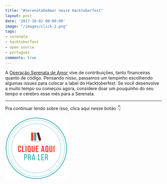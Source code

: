 ```yaml
---
title: "#SerenataDeAmor nesse Hacktoberfest"
layout: post
date: '2017-10-02 00:00:00'
image: "/images/click-2.png"
tags:
- serenata
- hacktoberfest
- open source
- português
comments: true
---
```


A [Operação Serenata de Amor](https://serenata.ai/) vive de contribuições, tanto financeiras quanto de código. Pensando nisso, passamos um tempinho escolhendo algumas issues para colocar a label do Hacktoberfest. Se você desenvolve a muito tempo ou começou agora, considere doar um pouquinho do seu tempo e cérebro esse mês para a Serenata.

---

Pra continuar lendo sobre isso, clica aqui nesse botão 👇

[![clique aqui para ler](/images/clique-aqui-para-ler.png)](https://medium.com/data-science-brigade/serenatadeamor-nesse-hacktoberfest-a752b909b433)
